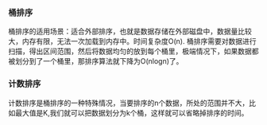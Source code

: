 ### 桶排序

桶排序的适用场景：适合外部排序，也就是数据存储在外部磁盘中，数据量比较大，内存有限，无法一次加载到内存中。时间复杂度O(n).
桶排序需要对数据进行扫描，得出区间范围，然后将数据均匀的放到每个桶里，极端情况下，如果数据都被划分到了一个桶里，那排序算法就下降为O(nlogn)了。

### 计数排序

计数排序是桶排序的一种特殊情况，当要排序的n个数据，所处的范围并不大，比如最大值是K,我们就可以把数据划分为k个桶，这样就可以省略掉排序的时间。